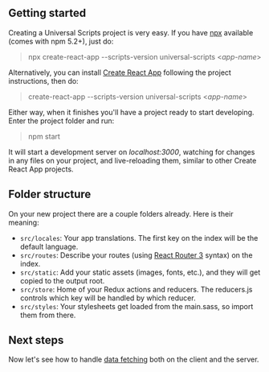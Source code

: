 Getting started
---------------

Creating a Universal Scripts project is very easy.
If you have [npx](https://medium.com/@maybekatz/introducing-npx-an-npm-package-runner-55f7d4bd282b) available (comes with npm 5.2+), just do:
> npx create-react-app \-\-scripts-version universal-scripts &lt;_app-name_&gt;

Alternatively, you can install [Create React App](https://github.com/facebookincubator/create-react-app) following the project instructions, then do:
> create-react-app \-\-scripts-version universal-scripts &lt;_app-name_&gt;

Either way, when it finishes you'll have a project ready to start developing.
Enter the project folder and run:
> npm start

It will start a development server on _localhost:3000_, watching for changes in any files on your project, and live-reloading them, similar to other Create React App projects.


Folder structure
----------------

On your new project there are a couple folders already. Here is their meaning:

- `src/locales`: Your app translations. The first key on the index will be the default language.
- `src/routes`: Describe your routes (using [React Router 3](https://github.com/ReactTraining/react-router/blob/v3.2.0/docs/guides/RouteConfiguration.md) syntax) on the index.
- `src/static`: Add your static assets (images, fonts, etc.), and they will get copied to the output root.
- `src/store`: Home of your Redux actions and reducers. The reducers.js controls which key will be handled by which reducer.
- `src/styles`: Your stylesheets get loaded from the main.sass, so import them from there.


Next steps
----------

Now let's see how to handle [data fetching](data-fetching) both on the client and the server.
